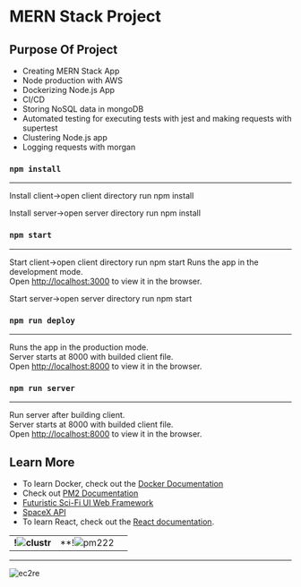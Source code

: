 <h1>MERN Stack Project</h1>

## Purpose Of Project
* Creating MERN Stack App
* Node production with AWS 
* Dockerizing Node.js App
* CI/CD
* Storing NoSQL data in mongoDB
* Automated testing for executing tests with jest and making requests with supertest
* Clustering Node.js app
* Logging requests with morgan


### `npm install`
------------------------------------------------------
Install client->open client directory run npm install

Install server->open server directory run npm install

### `npm start`
---------------------------------------------------------------
Start client->open client directory run npm start
Runs the app in the development mode.\
Open [http://localhost:3000](http://localhost:3000) to view it in the browser.

Start server->open server directory run npm start

### `npm run deploy`
---------------------------------------------------------------
Runs the app in the production mode.\
Server starts at 8000 with builded client file.\
Open [http://localhost:8000](http://localhost:8000) to view it in the browser.

### `npm run server`
---------------------------------------------------------------
Run server after building client.\
Server starts at 8000 with builded client file.\
Open [http://localhost:8000](http://localhost:8000) to view it in the browser.

## Learn More

- To learn Docker, check out the [Docker Documentation](https://docs.docker.com/)
- Check out [PM2 Documentation](https://pm2.keymetrics.io/docs)
- [Futuristic Sci-Fi UI Web Framework](https://github.com/arwes/arwes)
- [SpaceX API](https://github.com/r-spacex/SpaceX-API)
- To learn React, check out the [React documentation](https://reactjs.org/).

||||
|:--:|:--:|:--:|
|**!![clustr](https://user-images.githubusercontent.com/62605922/154940106-7ae7c457-cc5a-471d-a3dc-48f50b06624a.png)**|**!![pm222](https://user-images.githubusercontent.com/62605922/154940117-6f5a04a8-6016-4120-8e10-bef397879447.png)|


----------------------------------------------------------------------------------------

![ec2re](https://user-images.githubusercontent.com/62605922/154940860-be9ede4f-031d-4393-85d9-a14091b2d34d.gif)
